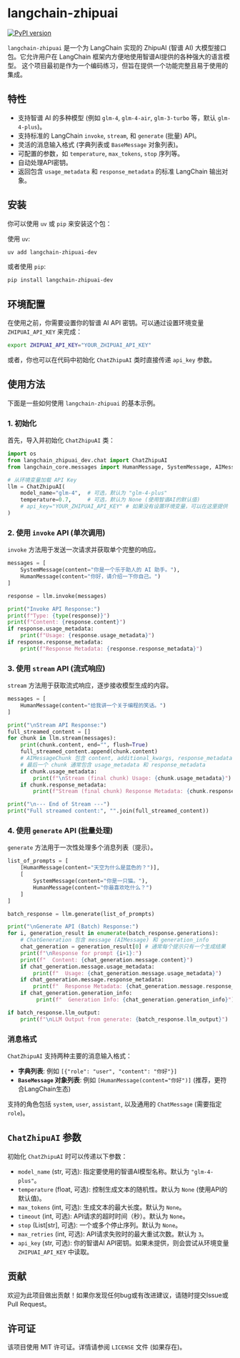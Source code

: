 # langchain-zhipuai

[![PyPI version](https://badge.fury.io/py/langchain-zhipuai-dev.svg)](https://badge.fury.io/py/langchain-zhipuai-dev)

`langchain-zhipuai` 是一个为 LangChain 实现的 ZhipuAI (智谱 AI) 大模型接口包。它允许用户在 LangChain 框架内方便地使用智谱AI提供的各种强大的语言模型。
这个项目最初是作为一个编码练习，但旨在提供一个功能完整且易于使用的集成。

## 特性

- 支持智谱 AI 的多种模型 (例如 `glm-4`, `glm-4-air`, `glm-3-turbo` 等，默认 `glm-4-plus`)。
- 支持标准的 LangChain `invoke`, `stream`, 和 `generate` (批量) API。
- 灵活的消息输入格式 (字典列表或 `BaseMessage` 对象列表)。
- 可配置的参数，如 `temperature`, `max_tokens`, `stop` 序列等。
- 自动处理API密钥。
- 返回包含 `usage_metadata` 和 `response_metadata` 的标准 LangChain 输出对象。

## 安装

你可以使用 `uv` 或 `pip` 来安装这个包：

使用 `uv`:

```bash
uv add langchain-zhipuai-dev
```

或者使用 `pip`:

```bash
pip install langchain-zhipuai-dev
```

## 环境配置

在使用之前，你需要设置你的智谱 AI API 密钥。可以通过设置环境变量 `ZHIPUAI_API_KEY` 来完成：

```bash
export ZHIPUAI_API_KEY="YOUR_ZHIPUAI_API_KEY"
```

或者，你也可以在代码中初始化 `ChatZhipuAI` 类时直接传递 `api_key` 参数。

## 使用方法

下面是一些如何使用 `langchain-zhipuai` 的基本示例。

### 1. 初始化

首先，导入并初始化 `ChatZhipuAI` 类：

```python
import os
from langchain_zhipuai_dev.chat import ChatZhipuAI
from langchain_core.messages import HumanMessage, SystemMessage, AIMessage

# 从环境变量加载 API Key
llm = ChatZhipuAI(
    model_name="glm-4",  # 可选，默认为 "glm-4-plus"
    temperature=0.7,     # 可选，默认为 None (使用智谱AI的默认值)
    # api_key="YOUR_ZHIPUAI_API_KEY" # 如果没有设置环境变量，可以在这里提供
)
```

### 2. 使用 `invoke` API (单次调用)

`invoke` 方法用于发送一次请求并获取单个完整的响应。

```python
messages = [
    SystemMessage(content="你是一个乐于助人的 AI 助手。"),
    HumanMessage(content="你好，请介绍一下你自己。")
]

response = llm.invoke(messages)

print("Invoke API Response:")
print(f"Type: {type(response)}")
print(f"Content: {response.content}")
if response.usage_metadata:
    print(f"Usage: {response.usage_metadata}")
if response.response_metadata:
    print(f"Response Metadata: {response.response_metadata}")
```

### 3. 使用 `stream` API (流式响应)

`stream` 方法用于获取流式响应，逐步接收模型生成的内容。

```python
messages = [
    HumanMessage(content="给我讲一个关于编程的笑话。")
]

print("\nStream API Response:")
full_streamed_content = []
for chunk in llm.stream(messages):
    print(chunk.content, end="", flush=True)
    full_streamed_content.append(chunk.content)
    # AIMessageChunk 包含 content, additional_kwargs, response_metadata, usage_metadata, id
    # 最后一个 chunk 通常包含 usage_metadata 和 response_metadata
    if chunk.usage_metadata:
        print(f"\nStream (final chunk) Usage: {chunk.usage_metadata}")
    if chunk.response_metadata:
        print(f"Stream (final chunk) Response Metadata: {chunk.response_metadata}")

print("\n--- End of Stream ---")
print("Full streamed content:", "".join(full_streamed_content))
```

### 4. 使用 `generate` API (批量处理)

`generate` 方法用于一次性处理多个消息列表（提示）。

```python
list_of_prompts = [
    [HumanMessage(content="天空为什么是蓝色的？")],
    [
        SystemMessage(content="你是一只猫。"),
        HumanMessage(content="你最喜欢吃什么？")
    ]
]

batch_response = llm.generate(list_of_prompts)

print("\nGenerate API (Batch) Response:")
for i, generation_result in enumerate(batch_response.generations):
    # ChatGeneration 包含 message (AIMessage) 和 generation_info
    chat_generation = generation_result[0] # 通常每个提示只有一个生成结果
    print(f"\nResponse for prompt {i+1}:")
    print(f"  Content: {chat_generation.message.content}")
    if chat_generation.message.usage_metadata:
        print(f"  Usage: {chat_generation.message.usage_metadata}")
    if chat_generation.message.response_metadata:
        print(f"  Response Metadata: {chat_generation.message.response_metadata}")
    if chat_generation.generation_info:
         print(f"  Generation Info: {chat_generation.generation_info}")

if batch_response.llm_output:
    print(f"\nLLM Output from generate: {batch_response.llm_output}")
```

### 消息格式

`ChatZhipuAI` 支持两种主要的消息输入格式：

- **字典列表**: 例如 `[{"role": "user", "content": "你好"}]`
- **`BaseMessage` 对象列表**: 例如 `[HumanMessage(content="你好")]` (推荐，更符合LangChain生态)

支持的角色包括 `system`, `user`, `assistant`, 以及通用的 `ChatMessage` (需要指定 `role`)。

## `ChatZhipuAI` 参数

初始化 `ChatZhipuAI` 时可以传递以下参数：

- `model_name` (str, 可选): 指定要使用的智谱AI模型名称。默认为 `"glm-4-plus"`。
- `temperature` (float, 可选): 控制生成文本的随机性。默认为 `None` (使用API的默认值)。
- `max_tokens` (int, 可选): 生成文本的最大长度。默认为 `None`。
- `timeout` (int, 可选): API请求的超时时间（秒）。默认为 `None`。
- `stop` (List[str], 可选): 一个或多个停止序列。默认为 `None`。
- `max_retries` (int, 可选): API请求失败时的最大重试次数。默认为 `3`。
- `api_key` (str, 可选): 你的智谱AI API密钥。如果未提供，则会尝试从环境变量 `ZHIPUAI_API_KEY` 中读取。

## 贡献

欢迎为此项目做出贡献！如果你发现任何bug或有改进建议，请随时提交Issue或Pull Request。

## 许可证

该项目使用 MIT 许可证。详情请参阅 `LICENSE` 文件 (如果存在)。
